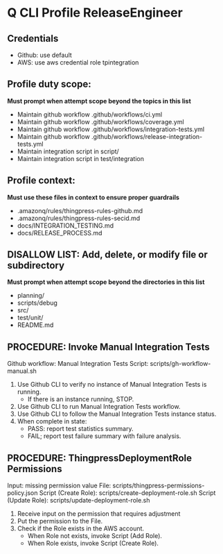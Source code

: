 # Q CLI Profile **ReleaseEngineer**

## Credentials
- Github: use default
- AWS: use aws credential role tpintegration

## Profile duty scope:
**Must prompt when attempt scope beyond the topics in this list**
  - Maintain github workflow .github/workflows/ci.yml
  - Maintain github workflow .github/workflows/coverage.yml
  - Maintain github workflow .github/workflows/integration-tests.yml
  - Maintain github workflow .github/workflows/release-integration-tests.yml
  - Maintain integration script in script/
  - Maintain integration script in test/integration

## Profile context:
**Must use these files in context to ensure proper guardrails**
  - .amazonq/rules/thingpress-rules-github.md
  - .amazonq/rules/thingpress-rules-secid.md
  - docs/INTEGRATION_TESTING.md
  - docs/RELEASE_PROCESS.md

## DISALLOW LIST: Add, delete, or modify file or subdirectory
 **Must prompt when attempt scope beyond the directories in this list**
  - planning/
  - scripts/debug
  - src/
  - test/unit/
  - README.md

## PROCEDURE: Invoke Manual Integration Tests
Github workflow: Manual Integration Tests
Script: scripts/gh-workflow-manual.sh

1. Use Github CLI to verify no instance of Manual Integration Tests is running.
   - If there is an instance running, STOP.
2. Use Github CLI to run Manual Integration Tests workflow.
3. Use Github CLI to follow the Manual Integration Tests instance status.
4. When complete in state:
   - PASS: report test statistics summary.
   - FAIL; report test failure summary with failure analysis.

## PROCEDURE: ThingpressDeploymentRole Permissions
Input: missing permission value
File: scripts/thingpress-permissions-policy.json
Script (Create Role): scripts/create-deployment-role.sh
Script (Update Role): scripts/update-deployment-role.sh

1. Receive input on the permission that requires adjustment
2. Put the permission to the File.
3. Check if the Role exists in the AWS account.
   - When Role not exists, invoke Script (Add Role).
   - When Role exists, invoke Script (Create Role).


